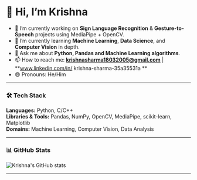 # 👋 Hi, I’m Krishna

- 🔭 I’m currently working on **Sign Language Recognition** & **Gesture-to-Speech** projects using MediaPipe + OpenCV.  
- 🌱 I’m currently learning **Machine Learning**, **Data Science**, and **Computer Vision** in depth.   
- 💬 Ask me about **Python, Pandas and Machine Learning algorithms**.  
- 📫 How to reach me: **krishnasharma18032005@gmail.com** | **www.linkedin.com/in/
krishna-sharma-35a35531a
**  
- 😄 Pronouns: He/Him  
---

### 🛠 Tech Stack
**Languages:** Python, C/C++  
**Libraries & Tools:** Pandas, NumPy, OpenCV, MediaPipe, scikit-learn, Matplotlib  
**Domains:** Machine Learning, Computer Vision, Data Analysis  

---

### 📊 GitHub Stats
![Krishna's GitHub stats](https://github-readme-stats.vercel.app/api?username=krishnasharma180&show_icons=true&theme=tokyonight)  

---
